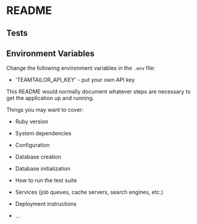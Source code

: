 # README

## Tests

## Environment Variables

Change the following environment variables in the `.env` file:

* 'TEAMTAILOR_API_KEY' - put your own API key

This README would normally document whatever steps are necessary to get the
application up and running.

Things you may want to cover:

* Ruby version

* System dependencies

* Configuration

* Database creation

* Database initialization

* How to run the test suite

* Services (job queues, cache servers, search engines, etc.)

* Deployment instructions

* ...
